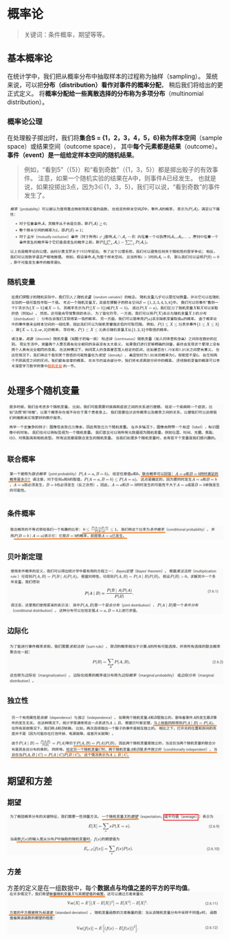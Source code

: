 # 概率论
> 关键词：条件概率，期望等等。

## 基本概率论
在统计学中，我们把从概率分布中抽取样本的过程称为抽样（sampling）。
笼统来说，可以把**分布（distribution）看作对事件的概率分配**， 稍后我们将给出的更正式定义。
 将**概率分配给一些离散选择的分布称为多项分布**（multinomial distribution）。
### 概率论公理
在处理骰子掷出时，我们将**集合S = {1，2，3，4，5，6}称为样本空间**（sample space）或结果空间（outcome space）， 其中**每个元素都是结果**（outcome）。
**事件（event）是一组给定样本空间的随机结果**。
> 例如，“看到5”（{5}）和“看到奇数”（{1，3，5}）都是掷出骰子的有效事件。 
> 注意，如果一个随机实验的结果在A中，则事件A已经发生。 也就是说，如果投掷出3点，因为3∈{1，3，5}，我们可以说，“看到奇数”的事件发生了。

![image.png](./assets/1709453783421-299ef3dc-dc06-4ea4-b4ff-7e853719b1e5.webp)
### 随机变量
![image.png](./assets/1709453941428-9f5c8b52-98cb-43a8-9722-3e492be46ce9.webp)
## 处理多个随机变量
![image.png](./assets/1709454284535-76dc6351-477c-471b-b1d2-7eb491292fc9.webp)
### 联合概率
![image.png](./assets/1709454350918-be3beed3-a02b-4535-a378-0c4b0ec43c70.webp)
### 条件概率
![image.png](./assets/1709454403246-0339b1ff-a97c-481d-be2f-2b8dcafc58b5.webp)
### 贝叶斯定理
![image.png](./assets/1709455156672-2a5d7e68-44b4-4844-aa11-3a35ce792929.webp)
### 边际化
![image.png](./assets/1709455243835-0a2f22a6-9bf2-4e8d-bdbb-62add131e2af.webp)
### 独立性
![image.png](./assets/1709455871030-2a65db05-176f-4df0-9076-fd638d11fe98.webp)
## 期望和方差
### 期望
![image.png](./assets/1709456191858-5474bbf9-6401-4ef7-ad19-a54bf1741d27.webp)
### 方差
方差的定义是在一组数据中，每个**数据点与均值之差的平方的平均值**。
![image.png](./assets/1709456158681-9c9dcb5f-c5bd-435a-8149-5750bb81241a.webp)